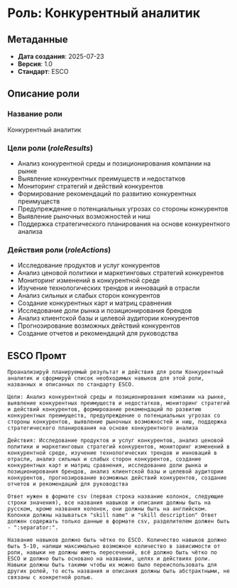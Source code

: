 # Роль: Конкурентный аналитик

## Метаданные
- **Дата создания**: 2025-07-23
- **Версия**: 1.0
- **Стандарт**: ESCO

## Описание роли

### Название роли
Конкурентный аналитик

### Цели роли ($roleResults$)
- Анализ конкурентной среды и позиционирования компании на рынке
- Выявление конкурентных преимуществ и недостатков
- Мониторинг стратегий и действий конкурентов
- Формирование рекомендаций по развитию конкурентных преимуществ
- Предупреждение о потенциальных угрозах со стороны конкурентов
- Выявление рыночных возможностей и ниш
- Поддержка стратегического планирования на основе конкурентного анализа

### Действия роли ($roleActions$)
- Исследование продуктов и услуг конкурентов
- Анализ ценовой политики и маркетинговых стратегий конкурентов
- Мониторинг изменений в конкурентной среде
- Изучение технологических трендов и инноваций в отрасли
- Анализ сильных и слабых сторон конкурентов
- Создание конкурентных карт и матриц сравнения
- Исследование доли рынка и позиционирования брендов
- Анализ клиентской базы и целевой аудитории конкурентов
- Прогнозирование возможных действий конкурентов
- Создание отчетов и рекомендаций для руководства

## ESCO Промт

```
Проанализируй планируемый результат и действия для роли Конкурентный аналитик и сформируй список необходимых навыков для этой роли, названных и описанных по стандарту ESCO. 

Цели: Анализ конкурентной среды и позиционирования компании на рынке, выявление конкурентных преимуществ и недостатков, мониторинг стратегий и действий конкурентов, формирование рекомендаций по развитию конкурентных преимуществ, предупреждение о потенциальных угрозах со стороны конкурентов, выявление рыночных возможностей и ниш, поддержка стратегического планирования на основе конкурентного анализа

Действия: Исследование продуктов и услуг конкурентов, анализ ценовой политики и маркетинговых стратегий конкурентов, мониторинг изменений в конкурентной среде, изучение технологических трендов и инноваций в отрасли, анализ сильных и слабых сторон конкурентов, создание конкурентных карт и матриц сравнения, исследование доли рынка и позиционирования брендов, анализ клиентской базы и целевой аудитории конкурентов, прогнозирование возможных действий конкурентов, создание отчетов и рекомендаций для руководства

Ответ нужен в формате csv (первая строка название колонок, следующие строки значения), все названия навыков и описания должны быть на русском, кроме названия колонок, они должны быть на английском. Колонки должны называться "skill name" и "skill description" Ответ должен содержать только данные в формате csv, разделителем должен быть - ":separator:".

Название навыков должно быть чётко по ESCO. Количество навыков должно быть 5-10, напиши максимально возможное количество в зависимости от роли, навыки не должны иметь пересечений, всё должно быть чётко по ESCO и должно быть основано на названии, целях и действиях роли. Навыки должны быть такими чтобы их можно было переиспользовать для других ролей, то есть названия и описания должны быть абстрактными, не связаны с конкретной ролью.
``` 